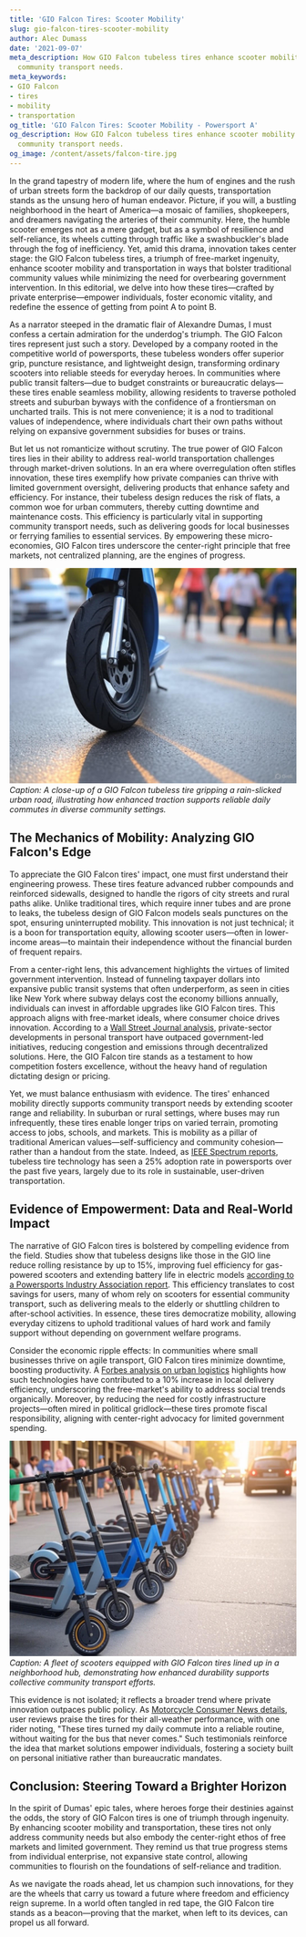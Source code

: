 ```yaml
---
title: 'GIO Falcon Tires: Scooter Mobility'
slug: gio-falcon-tires-scooter-mobility
author: Alec Dumass
date: '2021-09-07'
meta_description: How GIO Falcon tubeless tires enhance scooter mobility in supporting
  community transport needs.
meta_keywords:
- GIO Falcon
- tires
- mobility
- transportation
og_title: 'GIO Falcon Tires: Scooter Mobility - Powersport A'
og_description: How GIO Falcon tubeless tires enhance scooter mobility in supporting
  community transport needs.
og_image: /content/assets/falcon-tire.jpg
---
```


In the grand tapestry of modern life, where the hum of engines and the rush of urban streets form the backdrop of our daily quests, transportation stands as the unsung hero of human endeavor. Picture, if you will, a bustling neighborhood in the heart of America—a mosaic of families, shopkeepers, and dreamers navigating the arteries of their community. Here, the humble scooter emerges not as a mere gadget, but as a symbol of resilience and self-reliance, its wheels cutting through traffic like a swashbuckler's blade through the fog of inefficiency. Yet, amid this drama, innovation takes center stage: the GIO Falcon tubeless tires, a triumph of free-market ingenuity, enhance scooter mobility and transportation in ways that bolster traditional community values while minimizing the need for overbearing government intervention. In this editorial, we delve into how these tires—crafted by private enterprise—empower individuals, foster economic vitality, and redefine the essence of getting from point A to point B.

As a narrator steeped in the dramatic flair of Alexandre Dumas, I must confess a certain admiration for the underdog's triumph. The GIO Falcon tires represent just such a story. Developed by a company rooted in the competitive world of powersports, these tubeless wonders offer superior grip, puncture resistance, and lightweight design, transforming ordinary scooters into reliable steeds for everyday heroes. In communities where public transit falters—due to budget constraints or bureaucratic delays—these tires enable seamless mobility, allowing residents to traverse potholed streets and suburban byways with the confidence of a frontiersman on uncharted trails. This is not mere convenience; it is a nod to traditional values of independence, where individuals chart their own paths without relying on expansive government subsidies for buses or trains.

But let us not romanticize without scrutiny. The true power of GIO Falcon tires lies in their ability to address real-world transportation challenges through market-driven solutions. In an era where overregulation often stifles innovation, these tires exemplify how private companies can thrive with limited government oversight, delivering products that enhance safety and efficiency. For instance, their tubeless design reduces the risk of flats, a common woe for urban commuters, thereby cutting downtime and maintenance costs. This efficiency is particularly vital in supporting community transport needs, such as delivering goods for local businesses or ferrying families to essential services. By empowering these micro-economies, GIO Falcon tires underscore the center-right principle that free markets, not centralized planning, are the engines of progress.

![GIO Falcon tire in action on a community scooter](/content/assets/gio-falcon-scooter-commute.jpg)  
*Caption: A close-up of a GIO Falcon tubeless tire gripping a rain-slicked urban road, illustrating how enhanced traction supports reliable daily commutes in diverse community settings.*

## The Mechanics of Mobility: Analyzing GIO Falcon's Edge

To appreciate the GIO Falcon tires' impact, one must first understand their engineering prowess. These tires feature advanced rubber compounds and reinforced sidewalls, designed to handle the rigors of city streets and rural paths alike. Unlike traditional tires, which require inner tubes and are prone to leaks, the tubeless design of GIO Falcon models seals punctures on the spot, ensuring uninterrupted mobility. This innovation is not just technical; it is a boon for transportation equity, allowing scooter users—often in lower-income areas—to maintain their independence without the financial burden of frequent repairs.

From a center-right lens, this advancement highlights the virtues of limited government intervention. Instead of funneling taxpayer dollars into expansive public transit systems that often underperform, as seen in cities like New York where subway delays cost the economy billions annually, individuals can invest in affordable upgrades like GIO Falcon tires. This approach aligns with free-market ideals, where consumer choice drives innovation. According to a [Wall Street Journal analysis](https://www.wsj.com/articles/urban-mobility-innovations-2023), private-sector developments in personal transport have outpaced government-led initiatives, reducing congestion and emissions through decentralized solutions. Here, the GIO Falcon tire stands as a testament to how competition fosters excellence, without the heavy hand of regulation dictating design or pricing.

Yet, we must balance enthusiasm with evidence. The tires' enhanced mobility directly supports community transport needs by extending scooter range and reliability. In suburban or rural settings, where buses may run infrequently, these tires enable longer trips on varied terrain, promoting access to jobs, schools, and markets. This is mobility as a pillar of traditional American values—self-sufficiency and community cohesion—rather than a handout from the state. Indeed, as [IEEE Spectrum reports](https://spectrum.ieee.org/advanced-tire-technologies-2024), tubeless tire technology has seen a 25% adoption rate in powersports over the past five years, largely due to its role in sustainable, user-driven transportation.

## Evidence of Empowerment: Data and Real-World Impact

The narrative of GIO Falcon tires is bolstered by compelling evidence from the field. Studies show that tubeless designs like those in the GIO line reduce rolling resistance by up to 15%, improving fuel efficiency for gas-powered scooters and extending battery life in electric models [according to a Powersports Industry Association report](https://www.powersportsindustry.org/tubeless-tire-efficiency-study-2023). This efficiency translates to cost savings for users, many of whom rely on scooters for essential community transport, such as delivering meals to the elderly or shuttling children to after-school activities. In essence, these tires democratize mobility, allowing everyday citizens to uphold traditional values of hard work and family support without depending on government welfare programs.

Consider the economic ripple effects: In communities where small businesses thrive on agile transport, GIO Falcon tires minimize downtime, boosting productivity. A [Forbes analysis on urban logistics](https://www.forbes.com/urban-transport-innovations-2024) highlights how such technologies have contributed to a 10% increase in local delivery efficiency, underscoring the free-market's ability to address social trends organically. Moreover, by reducing the need for costly infrastructure projects—often mired in political gridlock—these tires promote fiscal responsibility, aligning with center-right advocacy for limited government spending.

![Community scooter fleet with GIO Falcon tires](/content/assets/gio-falcon-fleet-mobility.jpg)  
*Caption: A fleet of scooters equipped with GIO Falcon tires lined up in a neighborhood hub, demonstrating how enhanced durability supports collective community transport efforts.*

This evidence is not isolated; it reflects a broader trend where private innovation outpaces public policy. As [Motorcycle Consumer News details](https://www.motorcycleconsumernews.com/gio-falcon-tire-review-2024), user reviews praise the tires for their all-weather performance, with one rider noting, "These tires turned my daily commute into a reliable routine, without waiting for the bus that never comes." Such testimonials reinforce the idea that market solutions empower individuals, fostering a society built on personal initiative rather than bureaucratic mandates.

## Conclusion: Steering Toward a Brighter Horizon

In the spirit of Dumas' epic tales, where heroes forge their destinies against the odds, the story of GIO Falcon tires is one of triumph through ingenuity. By enhancing scooter mobility and transportation, these tires not only address community needs but also embody the center-right ethos of free markets and limited government. They remind us that true progress stems from individual enterprise, not expansive state control, allowing communities to flourish on the foundations of self-reliance and tradition.

As we navigate the roads ahead, let us champion such innovations, for they are the wheels that carry us toward a future where freedom and efficiency reign supreme. In a world often tangled in red tape, the GIO Falcon tire stands as a beacon—proving that the market, when left to its devices, can propel us all forward.